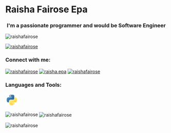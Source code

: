 #                                   Raisha Fairose Epa 
<h3 align="center">I'm a passionate programmer and would be Software Engineer</h3>

<p align="left"> <img src="https://komarev.com/ghpvc/?username=raishafairose&label=Profile%20views&color=0e75b6&style=flat" alt="raishafairose" /> </p>

<p align="left"> <a href="https://github.com/ryo-ma/github-profile-trophy"><img src="https://github-profile-trophy.vercel.app/?username=raishafairose" alt="raishafairose" /></a> </p>

<h3 align="left">Connect with me:</h3>
<p align="left">
<a href="https://twitter.com/raishafairose" target="blank"><img align="center" src="https://raw.githubusercontent.com/rahuldkjain/github-profile-readme-generator/master/src/images/icons/Social/twitter.svg" alt="raishafairose" height="30" width="40" /></a>
<a href="https://fb.com/raisha.epa" target="blank"><img align="center" src="https://raw.githubusercontent.com/rahuldkjain/github-profile-readme-generator/master/src/images/icons/Social/facebook.svg" alt="raisha.epa" height="30" width="40" /></a>
<a href="https://instagram.com/raishafairose" target="blank"><img align="center" src="https://raw.githubusercontent.com/rahuldkjain/github-profile-readme-generator/master/src/images/icons/Social/instagram.svg" alt="raishafairose" height="30" width="40" /></a>
</p>

<h3 align="left">Languages and Tools:</h3>
<p align="left"> <a href="https://www.python.org" target="_blank" rel="noreferrer"> <img src="https://raw.githubusercontent.com/devicons/devicon/master/icons/python/python-original.svg" alt="python" width="40" height="40"/> </a> </p>

<p><img align="left" src="https://github-readme-stats.vercel.app/api/top-langs?username=raishafairose&show_icons=true&locale=en&layout=compact" alt="raishafairose" /></p>

<p>&nbsp;<img align="center" src="https://github-readme-stats.vercel.app/api?username=raishafairose&show_icons=true&locale=en" alt="raishafairose" /></p>

<p><img align="center" src="https://github-readme-streak-stats.herokuapp.com/?user=raishafairose&" alt="raishafairose" /></p>
